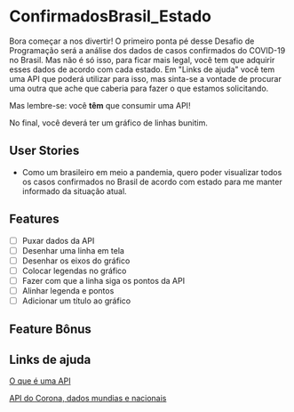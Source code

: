 # ConfirmadosBrasil_Estado
Bora começar a nos divertir!
O primeiro ponta pé desse Desafio de Programação será a análise dos dados de casos confirmados do COVID-19 no Brasil. Mas não é só isso, para ficar mais legal, você tem que adquirir esses dados de acordo com cada estado. Em "Links de ajuda" você tem uma API que poderá utilizar para isso, mas sinta-se a vontade de procurar uma outra que ache que caberia para fazer o que estamos solicitando.

Mas lembre-se: você **têm** que consumir uma API!

No final, você deverá ter um gráfico de linhas bunitim.

## User Stories
* Como um brasileiro em meio a pandemia, quero poder visualizar todos os casos confirmados no Brasil de acordo com estado para me manter informado da situação atual.

## Features
-   [ ] Puxar dados da API
-   [ ] Desenhar uma linha em tela
-   [ ] Desenhar os eixos do gráfico
-   [ ] Colocar legendas no gráfico
-   [ ] Fazer com que a linha siga os pontos da API
-   [ ] Alinhar legenda e pontos
-   [ ] Adicionar um título ao gráfico

## Feature Bônus

## Links de ajuda
[O que é uma API](https://canaltech.com.br/software/o-que-e-api/)

[API do Corona, dados mundias e nacionais](https://github.com/devarthurribeiro/covid19-brazil-api)
